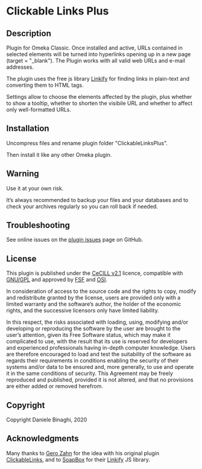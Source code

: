 # Clickable Links Plus

## Description

Plugin for Omeka Classic. Once installed and active, URLs contained in selected elements will be turned into hyperlinks opening up in a new page (target = "_blank"). The Plugin works with all valid web URLs and e-mail addresses.

The plugin uses the free js library <a href="https://github.com/SoapBox/linkifyjs/" target="_blank">Linkify</a> for finding links in plain-text and converting them to HTML <a> tags.

Settings allow to choose the elements affected by the plugin, plus whether to show a tooltip, whether to shorten the visibile URL and whether to affect only well-formatted URLs.

## Installation
Uncompress files and rename plugin folder "ClickableLinksPlus".

Then install it like any other Omeka plugin.

## Warning
Use it at your own risk.

It’s always recommended to backup your files and your databases and to check your archives regularly so you can roll back if needed.

## Troubleshooting
See online issues on the <a href="https://github.com/DBinaghi/plugin-ClickableLinks/issues" target="_blank">plugin issues</a> page on GitHub.

## License
This plugin is published under the <a href="https://www.cecill.info/licences/Licence_CeCILL_V2.1-en.html" target="_blank">CeCILL v2.1</a> licence, compatible with <a href="https://www.gnu.org/licenses/gpl-3.0.html" target="_blank">GNU/GPL</a> and approved by <a href="https://www.fsf.org/" target="_blank">FSF</a> and <a href="http://opensource.org/" target="_blank">OSI</a>.

In consideration of access to the source code and the rights to copy, modify and redistribute granted by the license, users are provided only with a limited warranty and the software’s author, the holder of the economic rights, and the successive licensors only have limited liability.

In this respect, the risks associated with loading, using, modifying and/or developing or reproducing the software by the user are brought to the user’s attention, given its Free Software status, which may make it complicated to use, with the result that its use is reserved for developers and experienced professionals having in-depth computer knowledge. Users are therefore encouraged to load and test the suitability of the software as regards their requirements in conditions enabling the security of their systems and/or data to be ensured and, more generally, to use and operate it in the same conditions of security. This Agreement may be freely reproduced and published, provided it is not altered, and that no provisions are either added or removed herefrom.

## Copyright
Copyright Daniele Binaghi, 2020

## Acknowledgments
Many thanks to <a href="https://github.com/GerZah" target="_blank">Gero Zahn</a> for the idea with his original plugin <a href="https://github.com/GerZah/plugin-ClickableLinks" target="_blank">ClickableLinks</a>, and to <a href="https://soapboxhq.com" target="_blank">SoapBox</a> for their <a href="https://github.com/SoapBox/linkifyjs/" target="_blank">Linkify</a> JS library.
